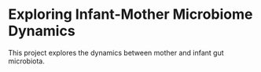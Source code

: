 # Exploring Infant-Mother Microbiome Dynamics
This project explores the dynamics between mother and infant gut microbiota.
